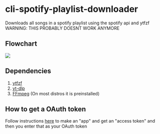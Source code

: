 # cli-spotify-playlist-downloader
Downloads all songs in a spotify playlist using the spotify api and ytfzf
WARNING: THIS PROBABLY DOESNT WORK ANYMORE

## Flowchart
![](https://github.com/Lop010/cli-spotify-playlist-downloader/blob/main/assets/ezgif-4-4ec5c4682e.gif)

## Dependencies
1. [ytfzf](https://github.com/pystardust/ytfzf)
2. [yt-dlp](https://github.com/yt-dlp/yt-dlp)
3. [FFmpeg](https://ffmpeg.org/) (On most distros it is preinstalled) 

## How to get a OAuth token
Follow instructions [here](https://developer.spotify.com/documentation/web-api/tutorials/getting-started) to make an "app" and get an "access token" and then you enter that as your OAuth token
